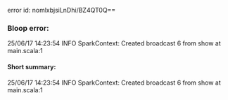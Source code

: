 error id: nomlxbjsiLnDhi/BZ4QT0Q==
### Bloop error:

25/06/17 14:23:54 INFO SparkContext: Created broadcast 6 from show at main.scala:1
#### Short summary: 

25/06/17 14:23:54 INFO SparkContext: Created broadcast 6 from show at main.scala:1